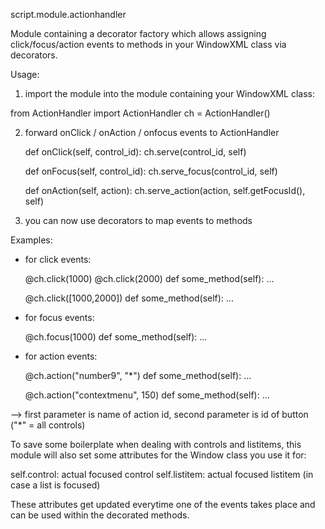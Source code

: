 script.module.actionhandler

Module containing a decorator factory which allows assigning click/focus/action events to methods in your WindowXML class via decorators.


Usage:

1) import the module into the module containing your WindowXML class:

from ActionHandler import ActionHandler
ch = ActionHandler()


2) forward onClick / onAction / onfocus events to ActionHandler

    def onClick(self, control_id):
        ch.serve(control_id, self)

    def onFocus(self, control_id):
        ch.serve_focus(control_id, self)

    def onAction(self, action):
        ch.serve_action(action, self.getFocusId(), self)

3) you can now use decorators to map events to methods

Examples:

- for click events:

    @ch.click(1000)
    @ch.click(2000)
    def some_method(self):
        ...

    @ch.click([1000,2000])
    def some_method(self):
        ...


- for focus events:

    @ch.focus(1000)
    def some_method(self):
        ...


- for action events:

    @ch.action("number9", "*")
    def some_method(self):
        ...

    @ch.action("contextmenu", 150)
    def some_method(self):
        ...

--> first parameter is name of action id,
    second parameter is id of button ("*" = all controls)



To save some boilerplate when dealing with controls and listitems, this module will also set some attributes for the Window class you use it for:

self.control: actual focused control
self.listitem: actual focused listitem (in case a list is focused)

 These attributes get updated everytime one of the events takes place and can be used within the decorated methods.
